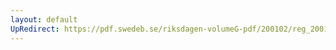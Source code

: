 ```yaml
---
layout: default
UpRedirect: https://pdf.swedeb.se/riksdagen-volumeG-pdf/200102/reg_200102/reg_200102_0123.pdf
---
```

